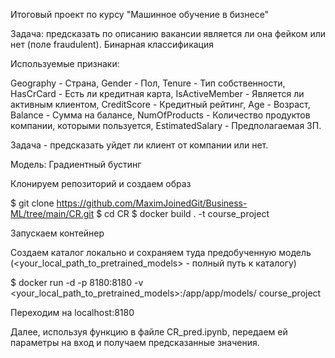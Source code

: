 Итоговый проект по курсу "Машинное обучение в бизнесе"


Задача: предсказать по описанию вакансии является ли она фейком или нет (поле fraudulent). Бинарная классификация

Используемые признаки:

Geography - Страна, 
Gender - Пол, 
Tenure - Тип собственности, 
HasCrCard - Есть ли кредитная карта, 
IsActiveMember - Является ли активным клиентом, 
CreditScore - Кредитный рейтинг, 
Age - Возраст, 
Balance - Сумма на балансе, 
NumOfProducts - Количество продуктов компании, которыми пользуется, 
EstimatedSalary - Предполагаемая ЗП.

Задача - предсказать уйдет ли клиент от компании или нет.

Модель: Градиентный бустинг

Клонируем репозиторий и создаем образ

$ git clone https://github.com/MaximJoinedGit/Business-ML/tree/main/CR.git
$ cd CR
$ docker build . -t course_project

Запускаем контейнер

Создаем каталог локально и сохраняем туда предобученную модель (<your_local_path_to_pretrained_models> - полный путь к каталогу)

$ docker run -d -p 8180:8180 -v <your_local_path_to_pretrained_models>:/app/app/models/ course_project

Переходим на localhost:8180

Далее, используя функцию в файле CR_pred.ipynb, передаем ей параметры на вход и получаем предсказанные значения.
